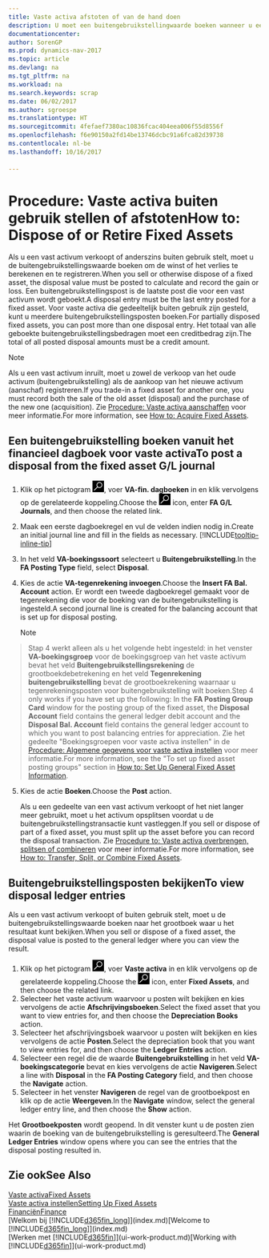 ```yaml
---
title: Vaste activa afstoten of van de hand doen
description: U moet een buitengebruikstellingwaarde boeken wanneer u een vast activum laat uitvallen, verkoopt of buiten gebruik stelt.
documentationcenter: 
author: SorenGP
ms.prod: dynamics-nav-2017
ms.topic: article
ms.devlang: na
ms.tgt_pltfrm: na
ms.workload: na
ms.search.keywords: scrap
ms.date: 06/02/2017
ms.author: sgroespe
ms.translationtype: HT
ms.sourcegitcommit: 4fefaef7380ac10836fcac404eea006f55d8556f
ms.openlocfilehash: f6e90150a2fd14be13746dcbc91a6fca82d39738
ms.contentlocale: nl-be
ms.lasthandoff: 10/16/2017

---
```

# <a name="how-to-dispose-of-or-retire-fixed-assets"></a><span data-ttu-id="743ae-103">Procedure: Vaste activa buiten gebruik stellen of afstoten</span><span class="sxs-lookup"><span data-stu-id="743ae-103">How to: Dispose of or Retire Fixed Assets</span></span>
<span data-ttu-id="743ae-104">Als u een vast activum verkoopt of anderszins buiten gebruik stelt, moet u de buitengebruikstellingswaarde boeken om de winst of het verlies te berekenen en te registreren.</span><span class="sxs-lookup"><span data-stu-id="743ae-104">When you sell or otherwise dispose of a fixed asset, the disposal value must be posted to calculate and record the gain or loss.</span></span> <span data-ttu-id="743ae-105">Een buitengebruikstellingspost is de laatste post die voor een vast activum wordt geboekt.</span><span class="sxs-lookup"><span data-stu-id="743ae-105">A disposal entry must be the last entry posted for a fixed asset.</span></span> <span data-ttu-id="743ae-106">Voor vaste activa die gedeeltelijk buiten gebruik zijn gesteld, kunt u meerdere buitengebruikstellingsposten boeken.</span><span class="sxs-lookup"><span data-stu-id="743ae-106">For partially disposed fixed assets, you can post more than one disposal entry.</span></span> <span data-ttu-id="743ae-107">Het totaal van alle geboekte buitengebruikstellingsbedragen moet een creditbedrag zijn.</span><span class="sxs-lookup"><span data-stu-id="743ae-107">The total of all posted disposal amounts must be a credit amount.</span></span>  

> [!NOTE]  
>   <span data-ttu-id="743ae-108">Als u een vast activum inruilt, moet u zowel de verkoop van het oude activum (buitengebruikstelling) als de aankoop van het nieuwe activum (aanschaf) registreren.</span><span class="sxs-lookup"><span data-stu-id="743ae-108">If you trade-in a fixed asset for another one, you must record both the sale of the old asset (disposal) and the purchase of the new one (acquisition).</span></span> <span data-ttu-id="743ae-109">Zie [Procedure: Vaste activa aanschaffen](fa-how-acquire.md) voor meer informatie.</span><span class="sxs-lookup"><span data-stu-id="743ae-109">For more information, see [How to: Acquire Fixed Assets](fa-how-acquire.md).</span></span>  

## <a name="to-post-a-disposal-from-the-fixed-asset-gl-journal"></a><span data-ttu-id="743ae-110">Een buitengebruikstelling boeken vanuit het financieel dagboek voor vaste activa</span><span class="sxs-lookup"><span data-stu-id="743ae-110">To post a disposal from the fixed asset G/L journal</span></span>
1. <span data-ttu-id="743ae-111">Klik op het pictogram ![Zoeken naar pagina of rapport](media/ui-search/search_small.png "pictogram Zoeken naar pagina of rapport"), voer **VA-fin. dagboeken** in en klik vervolgens op de gerelateerde koppeling.</span><span class="sxs-lookup"><span data-stu-id="743ae-111">Choose the ![Search for Page or Report](media/ui-search/search_small.png "Search for Page or Report icon") icon, enter **FA G/L Journals**, and then choose the related link.</span></span>  
2. <span data-ttu-id="743ae-112">Maak een eerste dagboekregel en vul de velden indien nodig in.</span><span class="sxs-lookup"><span data-stu-id="743ae-112">Create an initial journal line and fill in the fields as necessary.</span></span> [!INCLUDE[tooltip-inline-tip](includes/tooltip-inline-tip_md.md)]  
3. <span data-ttu-id="743ae-113">In het veld **VA-boekingssoort** selecteert u **Buitengebruikstelling**.</span><span class="sxs-lookup"><span data-stu-id="743ae-113">In the **FA Posting Type** field, select **Disposal**.</span></span>  
4. <span data-ttu-id="743ae-114">Kies de actie **VA-tegenrekening invoegen**.</span><span class="sxs-lookup"><span data-stu-id="743ae-114">Choose the **Insert FA Bal. Account** action.</span></span> <span data-ttu-id="743ae-115">Er wordt een tweede dagboekregel gemaakt voor de tegenrekening die voor de boeking van de buitengebruikstelling is ingesteld.</span><span class="sxs-lookup"><span data-stu-id="743ae-115">A second journal line is created for the balancing account that is set up for disposal posting.</span></span>  

    > [!NOTE]  
>   <span data-ttu-id="743ae-116">Stap 4 werkt alleen als u het volgende hebt ingesteld: in het venster **VA-boekingsgroep** voor de boekingsgroep van het vaste activum bevat het veld **Buitengebruikstellingsrekening** de grootboekdebetrekening en het veld **Tegenrekening buitengebruikstelling** bevat de grootboekrekening waarnaar u tegenrekeningsposten voor buitengebruikstelling wilt boeken.</span><span class="sxs-lookup"><span data-stu-id="743ae-116">Step 4 only works if you have set up the following: In the **FA Posting Group Card** window for the posting group of the fixed asset, the **Disposal Account** field contains the general ledger debit account and the **Disposal Bal. Account** field contains the general ledger account to which you want to post balancing entries for appreciation.</span></span> <span data-ttu-id="743ae-117">Zie het gedeelte "Boekingsgroepen voor vaste activa instellen" in de [Procedure: Algemene gegevens voor vaste activa instellen](fa-how-setup-general.md) voor meer informatie.</span><span class="sxs-lookup"><span data-stu-id="743ae-117">For more information, see the "To set up fixed asset posting groups" section in [How to: Set Up General Fixed Asset Information](fa-how-setup-general.md).</span></span>  
5. <span data-ttu-id="743ae-118">Kies de actie **Boeken**.</span><span class="sxs-lookup"><span data-stu-id="743ae-118">Choose the **Post** action.</span></span>  

    <span data-ttu-id="743ae-119">Als u een gedeelte van een vast activum verkoopt of het niet langer meer gebruikt, moet u het activum opsplitsen voordat u de buitengebruikstellingstransactie kunt vastleggen.</span><span class="sxs-lookup"><span data-stu-id="743ae-119">If you sell or dispose of part of a fixed asset, you must split up the asset before you can record the disposal transaction.</span></span> <span data-ttu-id="743ae-120">Zie [Procedure to: Vaste activa overbrengen, splitsen of combineren](fa-how-trans-split-combine.md) voor meer informatie.</span><span class="sxs-lookup"><span data-stu-id="743ae-120">For more information, see [How to: Transfer, Split, or Combine Fixed Assets](fa-how-trans-split-combine.md).</span></span>  

## <a name="to-view-disposal-ledger-entries"></a><span data-ttu-id="743ae-121">Buitengebruikstellingsposten bekijken</span><span class="sxs-lookup"><span data-stu-id="743ae-121">To view disposal ledger entries</span></span>
<span data-ttu-id="743ae-122">Als u een vast activum verkoopt of buiten gebruik stelt, moet u de buitengebruikstellingswaarde boeken naar het grootboek waar u het resultaat kunt bekijken.</span><span class="sxs-lookup"><span data-stu-id="743ae-122">When you sell or dispose of a fixed asset, the disposal value is posted to the general ledger where you can view the result.</span></span>  

1. <span data-ttu-id="743ae-123">Klik op het pictogram ![Zoeken naar pagina of rapport](media/ui-search/search_small.png "pictogram Zoeken naar pagina of rapport"), voer **Vaste activa** in en klik vervolgens op de gerelateerde koppeling.</span><span class="sxs-lookup"><span data-stu-id="743ae-123">Choose the ![Search for Page or Report](media/ui-search/search_small.png "Search for Page or Report icon") icon, enter **Fixed Assets**, and then choose the related link.</span></span>  
2. <span data-ttu-id="743ae-124">Selecteer het vaste activum waarvoor u posten wilt bekijken en kies vervolgens de actie **Afschrijvingsboeken**.</span><span class="sxs-lookup"><span data-stu-id="743ae-124">Select the fixed asset that you want to view entries for, and then choose the **Depreciation Books** action.</span></span>  
3. <span data-ttu-id="743ae-125">Selecteer het afschrijvingsboek waarvoor u posten wilt bekijken en kies vervolgens de actie **Posten**.</span><span class="sxs-lookup"><span data-stu-id="743ae-125">Select the depreciation book that you want to view entries for, and then choose the **Ledger Entries** action.</span></span>  
4. <span data-ttu-id="743ae-126">Selecteer een regel die de waarde **Buitengebruikstelling** in het veld **VA-boekingscategorie** bevat en kies vervolgens de actie **Navigeren**.</span><span class="sxs-lookup"><span data-stu-id="743ae-126">Select a line with **Disposal** in the **FA Posting Category** field, and then choose the **Navigate** action.</span></span>  
5. <span data-ttu-id="743ae-127">Selecteer in het venster **Navigeren** de regel van de grootboekpost en klik op de actie **Weergeven**.</span><span class="sxs-lookup"><span data-stu-id="743ae-127">In the **Navigate** window, select the general ledger entry line, and then choose the **Show** action.</span></span>  

<span data-ttu-id="743ae-128">Het **Grootboekposten** wordt geopend. In dit venster kunt u de posten zien waarin de boeking van de buitengebruikstelling is geresulteerd.</span><span class="sxs-lookup"><span data-stu-id="743ae-128">The **General Ledger Entries** window opens where you can see the entries that the disposal posting resulted in.</span></span>  

## <a name="see-also"></a><span data-ttu-id="743ae-129">Zie ook</span><span class="sxs-lookup"><span data-stu-id="743ae-129">See Also</span></span>
[<span data-ttu-id="743ae-130">Vaste activa</span><span class="sxs-lookup"><span data-stu-id="743ae-130">Fixed Assets</span></span>](fa-manage.md)  
[<span data-ttu-id="743ae-131">Vaste activa instellen</span><span class="sxs-lookup"><span data-stu-id="743ae-131">Setting Up Fixed Assets</span></span>](fa-setup.md)  
[<span data-ttu-id="743ae-132">Financiën</span><span class="sxs-lookup"><span data-stu-id="743ae-132">Finance</span></span>](finance.md)  
<span data-ttu-id="743ae-133">[Welkom bij [!INCLUDE[d365fin_long](includes/d365fin_long_md.md)]](index.md)</span><span class="sxs-lookup"><span data-stu-id="743ae-133">[Welcome to [!INCLUDE[d365fin_long](includes/d365fin_long_md.md)]](index.md)</span></span>  
<span data-ttu-id="743ae-134">[Werken met [!INCLUDE[d365fin](includes/d365fin_md.md)]](ui-work-product.md)</span><span class="sxs-lookup"><span data-stu-id="743ae-134">[Working with [!INCLUDE[d365fin](includes/d365fin_md.md)]](ui-work-product.md)</span></span>

